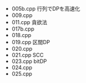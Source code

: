 - 005b.cpp 行列でDPを高速化
- 009.cpp
- 011.cpp 貪欲法
- 017b.cpp
- 018.cpp
- 019.cpp 区間DP
- 020.cpp
- 021.cpp SCC
- 023.cpp bitDP
- 024.cpp
- 025.cpp